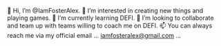 👋 Hi, I’m @IamFosterAlex. 👀 I’m interested in creating new things and playing games. 🌱 I’m currently learning DEFI. 💞️ I’m looking to collaborate and team up with teams willing to coach me on DEFI. 📫 You can always reach me via my official email ... iamfosteralex@gmail.com ...
